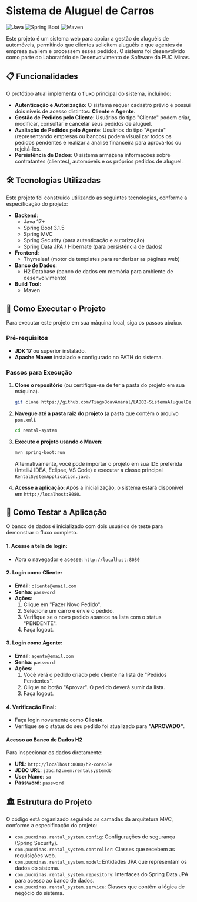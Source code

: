 # Sistema de Aluguel de Carros

![Java](https://img.shields.io/badge/Java-17+-blue?style=for-the-badge&logo=openjdk)
![Spring Boot](https://img.shields.io/badge/Spring_Boot-3.1.5-success?style=for-the-badge&logo=spring)
![Maven](https://img.shields.io/badge/Maven-4.0.0-red?style=for-the-badge&logo=apache-maven)

Este projeto é um sistema web para apoiar a gestão de aluguéis de automóveis, permitindo que clientes solicitem aluguéis e que agentes da empresa avaliem e processem esses pedidos. O sistema foi desenvolvido como parte do Laboratório de Desenvolvimento de Software da PUC Minas.

## 📋 Funcionalidades

O protótipo atual implementa o fluxo principal do sistema, incluindo:

* **Autenticação e Autorização**: O sistema requer cadastro prévio e possui dois níveis de acesso distintos: **Cliente** e **Agente**.
* **Gestão de Pedidos pelo Cliente**: Usuários do tipo "Cliente" podem criar, modificar, consultar e cancelar seus pedidos de aluguel.
* **Avaliação de Pedidos pelo Agente**: Usuários do tipo "Agente" (representando empresas ou bancos) podem visualizar todos os pedidos pendentes e realizar a análise financeira para aprová-los ou rejeitá-los.
* **Persistência de Dados**: O sistema armazena informações sobre contratantes (clientes), automóveis e os próprios pedidos de aluguel.

## 🛠️ Tecnologias Utilizadas

Este projeto foi construído utilizando as seguintes tecnologias, conforme a especificação do projeto:

* **Backend**:
    * Java 17+
    * Spring Boot 3.1.5
    * Spring MVC
    * Spring Security (para autenticação e autorização)
    * Spring Data JPA / Hibernate (para persistência de dados)
* **Frontend**:
    * Thymeleaf (motor de templates para renderizar as páginas web)
* **Banco de Dados**:
    * H2 Database (banco de dados em memória para ambiente de desenvolvimento)
* **Build Tool**:
    * Maven

## 🚀 Como Executar o Projeto

Para executar este projeto em sua máquina local, siga os passos abaixo.

### Pré-requisitos

* **JDK 17** ou superior instalado.
* **Apache Maven** instalado e configurado no PATH do sistema.

### Passos para Execução

1.  **Clone o repositório** (ou certifique-se de ter a pasta do projeto em sua máquina).
    ```bash
    git clone https://github.com/TiagoBoavAmaral/LAB02-SistemaAluguelDeCarros.git
    ```

2.  **Navegue até a pasta raiz do projeto** (a pasta que contém o arquivo `pom.xml`).
    ```bash
    cd rental-system
    ```

3.  **Execute o projeto usando o Maven**:
    ```bash
    mvn spring-boot:run
    ```

    Alternativamente, você pode importar o projeto em sua IDE preferida (IntelliJ IDEA, Eclipse, VS Code) e executar a classe principal `RentalSystemApplication.java`.

4.  **Acesse a aplicação**: Após a inicialização, o sistema estará disponível em `http://localhost:8080`.

## 🧪 Como Testar a Aplicação

O banco de dados é inicializado com dois usuários de teste para demonstrar o fluxo completo.

#### 1. **Acesse a tela de login**:
* Abra o navegador e acesse: `http://localhost:8080`

#### 2. **Login como Cliente**:
* **Email**: `cliente@email.com`
* **Senha**: `password`
* **Ações**:
    1.  Clique em "Fazer Novo Pedido".
    2.  Selecione um carro e envie o pedido.
    3.  Verifique se o novo pedido aparece na lista com o status "PENDENTE".
    4.  Faça logout.

#### 3. **Login como Agente**:
* **Email**: `agente@email.com`
* **Senha**: `password`
* **Ações**:
    1.  Você verá o pedido criado pelo cliente na lista de "Pedidos Pendentes".
    2.  Clique no botão "Aprovar". O pedido deverá sumir da lista.
    3.  Faça logout.

#### 4. **Verificação Final**:
* Faça login novamente como **Cliente**.
* Verifique se o status do seu pedido foi atualizado para **"APROVADO"**.

#### Acesso ao Banco de Dados H2
Para inspecionar os dados diretamente:
* **URL**: `http://localhost:8080/h2-console`
* **JDBC URL**: `jdbc:h2:mem:rentalsystemdb`
* **User Name**: `sa`
* **Password**: `password`

## 🏛️ Estrutura do Projeto

O código está organizado seguindo as camadas da arquitetura MVC, conforme a especificação do projeto:

* `com.pucminas.rental_system.config`: Configurações de segurança (Spring Security).
* `com.pucminas.rental_system.controller`: Classes que recebem as requisições web.
* `com.pucminas.rental_system.model`: Entidades JPA que representam os dados do sistema.
* `com.pucminas.rental_system.repository`: Interfaces do Spring Data JPA para acesso ao banco de dados.
* `com.pucminas.rental_system.service`: Classes que contêm a lógica de negócio do sistema.
